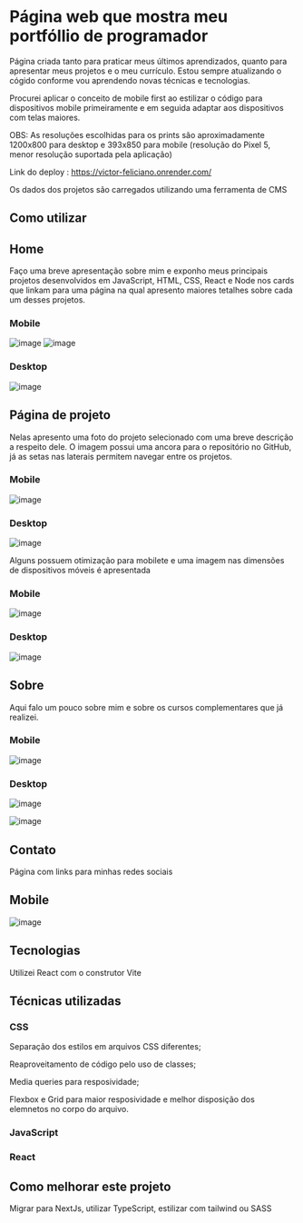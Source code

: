 # Página web que mostra meu portfóllio de programador

Página criada tanto para praticar meus últimos aprendizados, quanto para apresentar meus projetos e o meu currículo. Estou sempre atualizando o cógido conforme vou aprendendo novas técnicas e tecnologias.

Procurei aplicar o conceito de mobile first ao estilizar o código para dispositivos mobile primeiramente e em seguida adaptar aos dispositivos com telas maiores.

OBS: As resoluções escolhidas para os prints são aproximadamente 1200x800 para desktop e 393x850 para mobile (resolução do Pixel 5, menor resolução suportada pela aplicação)

Link do deploy : https://victor-feliciano.onrender.com/

Os dados dos projetos são carregados utilizando uma ferramenta de CMS

## Como utilizar

## Home

Faço uma breve apresentação sobre mim e exponho meus principais projetos desenvolvidos em JavaScript, HTML, CSS, React e Node nos cards que linkam para uma página na qual apresento maiores tetalhes sobre cada um desses projetos.

### Mobile

![image](https://user-images.githubusercontent.com/115307935/229257528-2e8a79be-d630-4e03-8604-c43ac2f0f113.png)
![image](https://user-images.githubusercontent.com/115307935/229257642-fcf7180b-25a2-4c56-b7b5-a6c27e8105e5.png)

### Desktop

![image](https://user-images.githubusercontent.com/115307935/229257710-feb0f8dc-8651-496f-a3fc-d90be785ab2e.png)

## Página de projeto

Nelas apresento uma foto do projeto selecionado com uma breve descrição a respeito dele. O imagem possui uma ancora para o repositório no GitHub, já as setas nas laterais permitem navegar entre os projetos.

### Mobile

![image](https://user-images.githubusercontent.com/115307935/229258051-13fac748-af5a-4ee5-9458-3ed251dc9477.png)

### Desktop

![image](https://user-images.githubusercontent.com/115307935/229258085-1f42c5cb-2504-465d-ae54-e83199d0081c.png)


Alguns possuem otimização para mobilete e uma imagem nas dimensões de dispositivos móveis é apresentada

### Mobile

![image](https://user-images.githubusercontent.com/115307935/229258220-a44d844c-ab51-4ba5-b6b9-883bf7f02931.png)


### Desktop

![image](https://user-images.githubusercontent.com/115307935/229258246-61b2bfec-3de6-4e72-b71d-1aafbfcf802a.png)


## Sobre

Aqui falo um pouco sobre mim e sobre os cursos complementares que já realizei.

### Mobile

![image](https://user-images.githubusercontent.com/115307935/229258640-2a0a5754-07c1-4a15-bcf4-3e7292ef37f0.png)


### Desktop

![image](https://user-images.githubusercontent.com/115307935/229258425-2fca90b0-912e-4e32-8ee5-5ecd77046f2a.png)

![image](https://user-images.githubusercontent.com/115307935/229258607-c500963a-3cfb-4fce-b2a6-43ff50b3c4a3.png)

## Contato

Página com links para minhas redes sociais

## Mobile

![image](https://user-images.githubusercontent.com/115307935/229258689-6f75d1dc-d904-4d4b-b7ef-e77fa0e616bd.png)


## Tecnologias

Utilizei React com o construtor Vite

## Técnicas utilizadas

### CSS

Separação dos estilos em arquivos CSS diferentes;

Reaproveitamento de código pelo uso de classes;

Media queries para resposividade;

Flexbox e Grid para maior resposividade e melhor disposição dos elemnetos no corpo do arquivo.

### JavaScript

### React

## Como melhorar este projeto

Migrar para NextJs, utilizar TypeScript, estilizar com tailwind ou SASS
